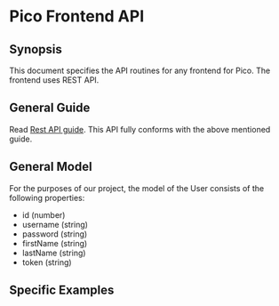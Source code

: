 # Pico Frontend API

## Synopsis

This document specifies the API routines for any frontend for Pico. The frontend uses REST API. 

## General Guide

Read [Rest API guide](https://www.restapitutorial.com/lessons/restquicktips.html).  This API fully conforms with the above mentioned guide. 

## General Model

For the purposes of our project, the model of the User consists of the following properties: 
 * id (number)
 * username (string)
 * password (string)
 * firstName (string)
 * lastName (string)
 * token (string)

## Specific Examples

